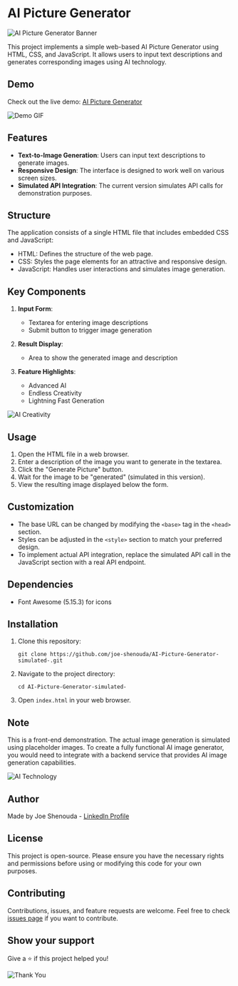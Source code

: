 # AI Picture Generator

![AI Picture Generator Banner](https://via.placeholder.com/1600x900.png?text=AI+Picture+Generator)

This project implements a simple web-based AI Picture Generator using HTML, CSS, and JavaScript. It allows users to input text descriptions and generates corresponding images using AI technology.

## Demo

Check out the live demo: [AI Picture Generator](https://joe-shenouda.github.io/AI-Picture-Generator-simulated-/)

![Demo GIF](https://media.giphy.com/media/l3vRmGmaaB6nAFnPO/giphy.gif)

## Features

- **Text-to-Image Generation**: Users can input text descriptions to generate images.
- **Responsive Design**: The interface is designed to work well on various screen sizes.
- **Simulated API Integration**: The current version simulates API calls for demonstration purposes.

## Structure

The application consists of a single HTML file that includes embedded CSS and JavaScript:

- HTML: Defines the structure of the web page.
- CSS: Styles the page elements for an attractive and responsive design.
- JavaScript: Handles user interactions and simulates image generation.

## Key Components

1. **Input Form**: 
   - Textarea for entering image descriptions
   - Submit button to trigger image generation

2. **Result Display**:
   - Area to show the generated image and description

3. **Feature Highlights**:
   - Advanced AI
   - Endless Creativity
   - Lightning Fast Generation

![AI Creativity](https://via.placeholder.com/800x400.png?text=AI+Creativity)

## Usage

1. Open the HTML file in a web browser.
2. Enter a description of the image you want to generate in the textarea.
3. Click the "Generate Picture" button.
4. Wait for the image to be "generated" (simulated in this version).
5. View the resulting image displayed below the form.

## Customization

- The base URL can be changed by modifying the `<base>` tag in the `<head>` section.
- Styles can be adjusted in the `<style>` section to match your preferred design.
- To implement actual API integration, replace the simulated API call in the JavaScript section with a real API endpoint.

## Dependencies

- Font Awesome (5.15.3) for icons

## Installation

1. Clone this repository:
   ```
   git clone https://github.com/joe-shenouda/AI-Picture-Generator-simulated-.git
   ```
2. Navigate to the project directory:
   ```
   cd AI-Picture-Generator-simulated-
   ```
3. Open `index.html` in your web browser.

## Note

This is a front-end demonstration. The actual image generation is simulated using placeholder images. To create a fully functional AI image generator, you would need to integrate with a backend service that provides AI image generation capabilities.

![AI Technology](https://via.placeholder.com/800x400.png?text=AI+Technology)

## Author

Made by Joe Shenouda - [LinkedIn Profile](https://www.linkedin.com/in/josephshenouda/)

## License

This project is open-source. Please ensure you have the necessary rights and permissions before using or modifying this code for your own purposes.

## Contributing

Contributions, issues, and feature requests are welcome. Feel free to check [issues page](https://github.com/joe-shenouda/AI-Picture-Generator-simulated-/issues) if you want to contribute.

## Show your support

Give a ⭐️ if this project helped you!

![Thank You](https://via.placeholder.com/800x400.png?text=Thank+You)
